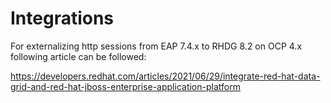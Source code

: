 # Integrations
For externalizing http sessions from EAP 7.4.x  to RHDG 8.2 on OCP 4.x following article can be followed:

https://developers.redhat.com/articles/2021/06/29/integrate-red-hat-data-grid-and-red-hat-jboss-enterprise-application-platform

